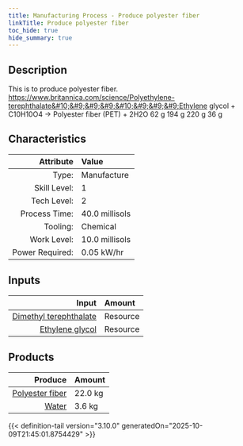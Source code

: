 ```yaml
---
title: Manufacturing Process - Produce polyester fiber
linkTitle: Produce polyester fiber
toc_hide: true
hide_summary: true
---
```

<!-- This is generated by the MarsSim HelpGenertor, do not edit. -->

## Description
&#10;&#9;&#9;&#9;This is to produce polyester fiber.&#10;&#9;&#9;&#9;https://www.britannica.com/science/Polyethylene-terephthalate&#10;&#9;&#9;&#9;&#10;&#9;&#9;&#9;Ethylene glycol + C10H10O4 -&gt; Polyester fiber (PET) + 2H2O&#10;&#9;&#9;&#9;     62 g          194 g              220 g          36 g&#10;&#9;&#9;

## Characteristics

| Attribute      | Value |
|--------:|:------|
|Type:|Manufacture|
|Skill Level:|1|
|Tech Level:|2|
|Process Time:|40.0 millisols|
|Tooling:|Chemical|
|Work Level:|10.0 millisols|
|Power Required:|0.05 kW/hr|

## Inputs

| Input      | Amount |
|--------:|:------|
|[Dimethyl terephthalate](/docs/definitions/resource/dimethyl-terephthalate)|Resource|19.4 kg|
|[Ethylene glycol](/docs/definitions/resource/ethylene-glycol)|Resource|6.2 kg|

## Products


| Produce      | Amount |
|--------:|:------|
|[Polyester fiber](/docs/definitions/resource/polyester-fiber)|22.0 kg|
|[Water](/docs/definitions/resource/water)|3.6 kg|



{{< definition-tail version="3.10.0" generatedOn="2025-10-09T21:45:01.8754429" >}}



